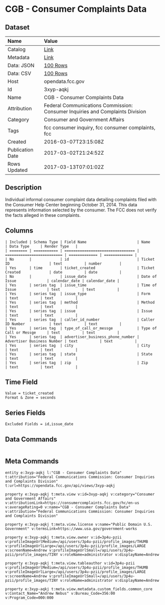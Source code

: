 # CGB - Consumer Complaints Data

## Dataset

| Name | Value |
| :--- | :---- |
| Catalog | [Link](https://catalog.data.gov/dataset/cgb-consumer-complaints-data) |
| Metadata | [Link](https://opendata.fcc.gov/api/views/3xyp-aqkj) |
| Data: JSON | [100 Rows](https://opendata.fcc.gov/api/views/3xyp-aqkj/rows.json?max_rows=100) |
| Data: CSV | [100 Rows](https://opendata.fcc.gov/api/views/3xyp-aqkj/rows.csv?max_rows=100) |
| Host | opendata.fcc.gov |
| Id | 3xyp-aqkj |
| Name | CGB - Consumer Complaints Data |
| Attribution | Federal Communications Commission: Consumer Inquiries and Complaints Division |
| Category | Consumer and Government Affairs |
| Tags | fcc consumer inquiry, fcc consumer complaints, fcc |
| Created | 2016-03-07T23:15:08Z |
| Publication Date | 2017-03-02T21:24:52Z |
| Rows Updated | 2017-03-13T07:01:02Z |

## Description

Individual informal consumer complaint data detailing complaints filed with the Consumer Help Center beginning October 31, 2014. This data represents information selected by the consumer. The FCC does not verify the facts alleged in these complaints.

## Columns

```ls
| Included | Schema Type | Field Name                       | Name                       | Data Type     | Render Type   |
| ======== | =========== | ================================ | ========================== | ============= | ============= |
| No       |             | id                               | Ticket ID                  | text          | number        |
| Yes      | time        | ticket_created                   | Ticket Created             | date          | date          |
| No       |             | issue_date                       | Date of Issue              | calendar_date | calendar_date |
| Yes      | series tag  | issue_time                       | Time of Issue              | text          | text          |
| Yes      | series tag  | issue_type                       | Form                       | text          | text          |
| Yes      | series tag  | method                           | Method                     | text          | text          |
| Yes      | series tag  | issue                            | Issue                      | text          | text          |
| Yes      | series tag  | caller_id_number                 | Caller ID Number           | text          | text          |
| Yes      | series tag  | type_of_call_or_messge           | Type of Call or Messge     | text          | text          |
| Yes      | series tag  | advertiser_business_phone_number | Advertiser Business Number | text          | text          |
| Yes      | series tag  | city                             | City                       | text          | text          |
| Yes      | series tag  | state                            | State                      | text          | text          |
| Yes      | series tag  | zip                              | Zip                        | text          | text          |
```

## Time Field

```ls
Value = ticket_created
Format & Zone = seconds
```

## Series Fields

```ls
Excluded Fields = id,issue_date
```

## Data Commands

```ls
```

## Meta Commands

```ls
entity e:3xyp-aqkj l:"CGB - Consumer Complaints Data" t:attribution="Federal Communications Commission: Consumer Inquiries and Complaints Division" t:url=https://opendata.fcc.gov/api/views/3xyp-aqkj

property e:3xyp-aqkj t:meta.view v:id=3xyp-aqkj v:category="Consumer and Government Affairs" v:attributionLink=https://consumercomplaints.fcc.gov/hc/en-us v:averageRating=0 v:name="CGB - Consumer Complaints Data" v:attribution="Federal Communications Commission: Consumer Inquiries and Complaints Division"

property e:3xyp-aqkj t:meta.view.license v:name="Public Domain U.S. Government" v:termsLink=https://www.usa.gov/government-works

property e:3xyp-aqkj t:meta.view.owner v:id=3p4u-pzii v:profileImageUrlMedium=/api/users/3p4u-pzii/profile_images/THUMB v:profileImageUrlLarge=/api/users/3p4u-pzii/profile_images/LARGE v:screenName=Andrew v:profileImageUrlSmall=/api/users/3p4u-pzii/profile_images/TINY v:roleName=administrator v:displayName=Andrew

property e:3xyp-aqkj t:meta.view.tableauthor v:id=3p4u-pzii v:profileImageUrlMedium=/api/users/3p4u-pzii/profile_images/THUMB v:profileImageUrlLarge=/api/users/3p4u-pzii/profile_images/LARGE v:screenName=Andrew v:profileImageUrlSmall=/api/users/3p4u-pzii/profile_images/TINY v:roleName=administrator v:displayName=Andrew

property e:3xyp-aqkj t:meta.view.metadata.custom_fields.common_core v:Contact_Name="Andrew Nebus" v:Bureau_Code=356:00 v:Program_Code=000:000
```